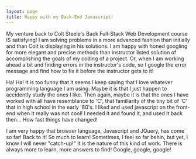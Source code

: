 ```yaml
---
layout: page
title: Happy with my Back-End Javascript!
---
```


My venture back to Colt Steele's Back Full-Stack Web Development course IS satisfying! I am solving problems in a more advanced 
fashion than initially and than Colt is displaying in his solutions. I am happy with honed googling for more elegant and precise
methods than instructor listed solution of accomplishing the goals of my coding of a project. Or, when I am working 
ahead a bit and finding errors in the instructor's code, so I google the error message and find how to fix it before the 
instructor gets to it!

Ha! Ha! It is too funny that it seems I keep saying that I love whatever programming language I am using. Maybe it is that I just
happen to accidently study the ones I like. Then again, maybe it is that the ones I have worked with all have resemblance to 'C', 
that familiarity of the tiny bit of 'C' that in high school in the early '80's. I liked and used javascript on the front-end when 
it really was not cool! I needed it and found it, and used it back then... How fast things have changed! 

I am very happy that browser language, Javascript and JQuery, has come so far! Back to it! So much to learn! Sometimes, I feel so 
far behin, but yet, I know I will never "catch-up!" It is the nature of this kind of work. There is always more to learn, more 
answers to find! Google, google, google!

